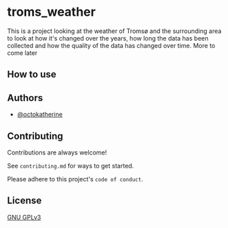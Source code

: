 
# troms_weather

This is a project looking at the weather of Tromsø and the surrounding area to look at how it's changed over the years, how long the data has been collected and how the quality of the data has changed over time. More to come later


## How to use 


## Authors

- [@octokatherine](https://www.github.com/octokatherine)


## Contributing

Contributions are always welcome!

See `contributing.md` for ways to get started.

Please adhere to this project's `code of conduct`.


## License

[GNU GPLv3 ](https://choosealicense.com/licenses/gpl-3.0/)

